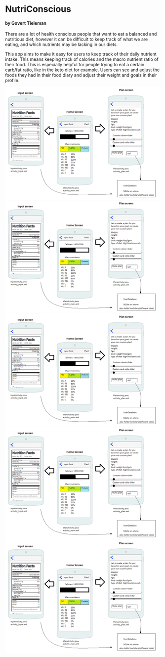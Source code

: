 # NutriConscious
#### by Govert Tieleman

There are a lot of health conscious people that want to eat a balanced and nutritious diet, however it can be difficult to keep track of what we are eating, and which nutrients may be lacking in our diets. 

This app aims to make it easy for users to keep track of their daily nutrient intake. This means keeping track of calories and the macro nutrient ratio of their food. This is especially helpful for people trying to eat a certain carb/fat ratio, like in the keto diet for example. Users can see and adjust the foods they had in their food diary and adjust their weight and goals in their profile.

![Alt text](/proposal1.png?raw=true "Portrait")
![Alt text](/proposal1.png?raw=true "Portrait")
![Alt text](/proposal1.png?raw=true "Portrait")
![Alt text](/proposal1.png?raw=true "Portrait")
![Alt text](/proposal1.png?raw=true "Portrait")
